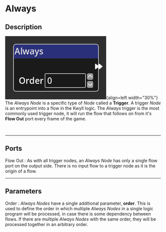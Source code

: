 # Always

## Description

![Always Node](../../assets/nodes/always_node.png){align=left width="30%"} The *Always
Node* is a specific type of *Node* called a __Trigger__. A trigger *Node* is an
entrypoint into a flow in the Kwyll logic. The *Always* trigger is the most
commonly used trigger node, it will run the flow that follows on from it's
__Flow Out__ port every frame of the game.  

<br style="clear:left"/>

-------

## Ports

Flow Out
: As with all trigger nodes, an *Always Node* has only a single flow port
  on the output side. There is no input flow to a trigger node as it is
  the origin of a flow.


-------

## Parameters

Order 
: *Always Nodes* have a single additional parameter, __order__. This is
  used to define the order in which multiple *Always Nodes* in a single
  logic program will be processed, in case there is some dependency
  between flows. If there are multiple *Always Nodes* with the same order,
  they will be processed together in an arbitrary order.
